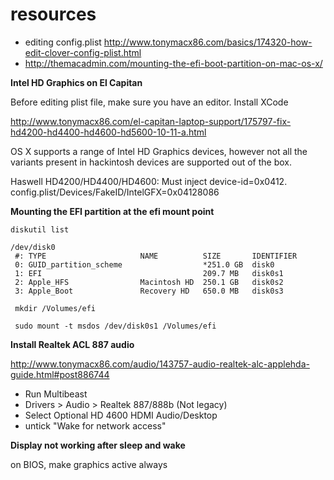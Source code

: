 # resources

* editing config.plist http://www.tonymacx86.com/basics/174320-how-edit-clover-config-plist.html
* http://themacadmin.com/mounting-the-efi-boot-partition-on-mac-os-x/

**Intel HD Graphics on El Capitan**

Before editing plist file, make sure you have an editor. Install XCode

http://www.tonymacx86.com/el-capitan-laptop-support/175797-fix-hd4200-hd4400-hd4600-hd5600-10-11-a.html

OS X supports a range of Intel HD Graphics devices, however not all the variants present in hackintosh devices are supported out of the box.

Haswell HD4200/HD4400/HD4600: Must inject device-id=0x0412.
config.plist/Devices/FakeID/IntelGFX=0x04128086

**Mounting the EFI partition at the efi mount point**

```
diskutil list

/dev/disk0
 #: TYPE                     NAME          SIZE       IDENTIFIER
 0: GUID_partition_scheme                  *251.0 GB  disk0
 1: EFI                                    209.7 MB   disk0s1
 2: Apple_HFS                Macintosh HD  250.1 GB   disk0s2
 3: Apple_Boot               Recovery HD   650.0 MB   disk0s3
 
 mkdir /Volumes/efi
 
 sudo mount -t msdos /dev/disk0s1 /Volumes/efi
```

**Install Realtek ACL 887 audio**

http://www.tonymacx86.com/audio/143757-audio-realtek-alc-applehda-guide.html#post886744

* Run Multibeast
* Drivers > Audio > Realtek 887/888b (Not legacy)
* Select Optional HD 4600 HDMI Audio/Desktop
* untick "Wake for network access"


**Display not working after sleep and wake**

on BIOS, make graphics active always
